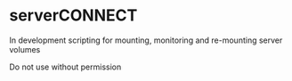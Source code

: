 # serverCONNECT

In development scripting for mounting, monitoring and re-mounting server volumes

Do not use without permission
